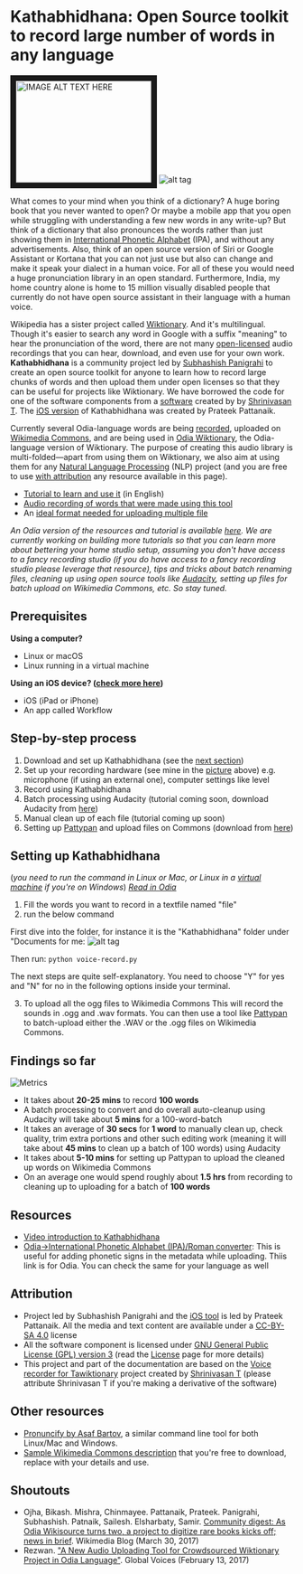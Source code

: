 Kathabhidhana: Open Source toolkit to record large number of words in any language
===================================
<a href="http://www.youtube.com/watch?feature=player_embedded&v=UGMxwPtqDJY
" target="_blank"><img src="http://img.youtube.com/vi/UGMxwPtqDJY/0.jpg" 
alt="IMAGE ALT TEXT HERE" width="240" height="180" border="10" /></a>  ![alt tag](https://upload.wikimedia.org/wikipedia/commons/thumb/7/7c/Home-studio_recording_setup_for_Kathabhidhana_%28wide%29.jpg/495px-Home-studio_recording_setup_for_Kathabhidhana_%28wide%29.jpg)

What comes to your mind when you think of a dictionary? A huge boring book that you never wanted to open? Or maybe a mobile app that you open while struggling with understanding a few new words in any write-up? But think of a dictionary that also pronounces the words rather than just showing them in [International Phonetic Alphabet](https://en.wikipedia.org/wiki/International_Phonetic_Alphabet) (IPA), and without any advertisements. Also, think of an open source version of Siri or Google Assistant or Kortana that you can not just use but also can change and make it speak your dialect in a human voice. For all of these you would need a huge pronunciation library in an open standard. Furthermore, India, my home country alone is home to 15 million visually disabled people that currently do not have open source assistant in their language with a human voice.

Wikipedia has a sister project called [Wiktionary](https://wiktionary.org). And it's multilingual. Though it's easier to search any word in Google with a suffix "meaning" to hear the pronunciation of the word, there are not many [open-licensed](https://en.wikipedia.org/wiki/Open_Content_License) audio recordings that you can hear, download, and even use for your own work. <b>Kathabhidhana</b> is a community project led by [Subhashish Panigrahi](http://meta.wikimedia.org/wiki/User:Psubhashish/) to create an open source toolkit for anyone to learn how to record large chunks of words and then upload them under open licenses so that they can be useful for projects like Wiktionary. We have borrowed the code for one of the software components from a [software](https://github.com/tshrinivasan/voice-recorder-for-tawictionary) created by by [Shrinivasan T](https://github.com/tshrinivasan). The [iOS version](https://github.com/OdiaWikimedia/Kathabhidhana/tree/master/Kathabhidhana%20for%20iOS) of Kathabhidhana was created by Prateek Pattanaik.

Currently several Odia-language words are being [recorded](https://commons.wikimedia.org/wiki/Category:Odia_pronunciation), uploaded on [Wikimedia Commons](https://commons.wikimedia.org), and are being used in [Odia Wiktionary](https://or.wiktionary.org), the Odia-language version of Wiktionary. The purpose of creating this audio library is multi-folded—apart from using them on Wiktionary, we also aim at using them for any [Natural Language Processing](http://en.wikipedia.org/wiki/Natural_Language_Processing) (NLP) project (and you are free to use [with attribution](https://github.com/OdiaWikimedia/Kathabhidhana/blob/master/README.md#attribution) any resource available in this page).

* [Tutorial to learn and use it](http://www.youtube.com/watch?v=zd4KNbNX4_Y) (in English)
* [Audio recording of words that were made using this tool](https://commons.wikimedia.org/wiki/Category:Audio_files_created_using_Kathabhidhana)
* An [ideal format needed for uploading multiple file](https://docs.google.com/spreadsheets/d/1Vh08Dd6V743Q58ceCnNLc9BASaZQMAsGu1BOaa_dMQQ/edit?usp=sharing)

<i>An Odia version of the resources and tutorial is available [here](https://or.wiktionary.org/s/ppq). We are currently working on building more tutorials so that you can learn more about bettering your home studio setup, assuming you don't have access to a fancy recording studio (if you do have access to a fancy recording studio please leverage that resource), tips and tricks about batch renaming files, cleaning up using open source tools like [Audacity](http://www.audacityteam.org/download/), setting up files for batch upload on Wikimedia Commons, etc. So stay tuned.</i> 

Prerequisites
--------------
<b>Using a computer?</b>
* Linux or macOS
* Linux running in a virtual machine

<b>Using an iOS device? ([check more here](https://github.com/pattaprateek/Kathabhidhana/tree/master/Kathabhidhana%20for%20iOS))</b>
* iOS (iPad or iPhone)
* An app called Workflow

Step-by-step process
--------------
1. Download and set up Kathabhidhana (see the [next section](#setting-up-kathabhidhana))
2. Set up your recording hardware (see mine in the [picture](https://commons.wikimedia.org/wiki/File:Home-studio_recording_setup_for_Kathabhidhana_(wide).jpg) above) e.g. microphone (if using an external one), computer settings like level
3. Record using Kathabhidhana
4. Batch processing using Audacity (tutorial coming soon, download Audacity from [here](http://www.audacityteam.org/download/))
5. Manual clean up of each file (tutorial coming up soon)
6. Setting up [Pattypan](https://github.com/yarl/pattypan/releases) and upload files on Commons (download from [here](https://github.com/yarl/pattypan/releases))

Setting up Kathabhidhana
--------------
(<i>you need to run the command in Linux or Mac, or Linux in a [virtual machine](https://en.wikipedia.org/wiki/Virtual_machine) if you're on Windows</i>)
[<i>Read in Odia</i>](https://goo.gl/hqXeG3)

1. Fill the words you want to record in a textfile named "file"
2. run the below command

First dive into the folder, for instance it is the "Kathabhidhana" folder under "Documents for me:
![alt tag](https://upload.wikimedia.org/wikipedia/commons/thumb/b/ba/Kathabhidhana_-_starting_the_tool.png/800px-Kathabhidhana_-_starting_the_tool.png)

Then run:
<code>python voice-record.py</code>

The next steps are quite self-explanatory. You need to choose "Y" for yes and "N" for no in the following options inside your terminal.

3. To upload all the ogg files to Wikimedia Commons
This will record the sounds in .ogg and .wav formats. You can then use a tool like [Pattypan](https://github.com/yarl/pattypan) to batch-upload either the .WAV or the .ogg files on Wikimedia Commons.

Findings so far
-----------
![Metrics](https://upload.wikimedia.org/wikipedia/commons/thumb/c/ca/Kathabhidhana_-_time_spent_for_the_entire_process.svg/307px-Kathabhidhana_-_time_spent_for_the_entire_process.svg.png)
* It takes about **20-25 mins** to record **100 words** 
* A batch processing to convert and do overall auto-cleanup using Audacity will take about **5 mins** for a 100-word-batch
* It takes an average of **30 secs** for **1 word** to manually clean up, check quality, trim extra portions and other such editing work (meaning it will take about **45 mins** to clean up a batch of 100 words) using Audacity
* It takes about **5-10 mins** for setting up Pattypan to upload the cleaned up words on Wikimedia Commons
* On an average one would spend roughly about **1.5 hrs** from recording to cleaning up to uploading for a batch of **100 words**

Resources
----------
* [Video introduction to Kathabhidhana](https://www.youtube.com/watch?v=UGMxwPtqDJY)
* [Odia→International Phonetic Alphabet (IPA)/Roman converter](https://or.wikipedia.org/s/14jk): This is useful for adding phonetic signs in the metadata while uploading. Thiis link is for Odia. You can check the same for your language as well

Attribution
-----------
* Project led by Subhashish Panigrahi and the [iOS tool](https://github.com/OdiaWikimedia/Kathabhidhana/tree/master/Kathabhidhana%20for%20iOS) is led by Prateek Pattanaik. All the media and text content are available under a [CC-BY-SA 4.0](https://creativecommons.org/licenses/by-sa/4.0/) license
* All the software component is licensed under [GNU General Public License (GPL) version 3](https://www.gnu.org/licenses/gpl.html) (read the [License](https://github.com/OdiaWikimedia/Kathabhidhana/blob/master/License.md) page for more details)
* This project and part of the documentation are based on the [Voice recorder for Tawiktionary](https://github.com/tshrinivasan/voice-recorder-for-tawictionary) project created by [Shrinivasan T](https://github.com/tshrinivasan) (please attribute Shrinivasan T if you're making a derivative of the software)

Other resources
--------------
* [Pronuncify by Asaf Bartov](https://github.com/abartov/pronuncify), a similar command line tool for both Linux/Mac and Windows.
* [Sample Wikimedia Commons description](https://docs.google.com/spreadsheets/d/1Vh08Dd6V743Q58ceCnNLc9BASaZQMAsGu1BOaa_dMQQ/pub?output=ods) that you're free to download, replace with your details and use.

Shoutouts
----------
* Ojha, Bikash. Mishra, Chinmayee. Pattanaik, Prateek. Panigrahi, Subhashish. Patnaik, Sailesh. Elsharbaty, Samir. [Community digest: As Odia Wikisource turns two, a project to digitize rare books kicks off; news in brief](https://blog.wikimedia.org/2017/03/30/digest-odia-wikisource/). Wikimedia Blog (March 30, 2017)
* Rezwan. ["A New Audio Uploading Tool for Crowdsourced Wiktionary Project in Odia Language"](https://globalvoices.org/2017/02/12/a-new-audio-uploading-tool-for-crowdsourced-wiktionary-project-in-odia-language/). Global Voices (February 13, 2017)

